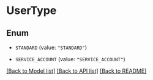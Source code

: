 # UserType

## Enum


* `STANDARD` (value: `"STANDARD"`)

* `SERVICE_ACCOUNT` (value: `"SERVICE_ACCOUNT"`)


[[Back to Model list]](../README.md#documentation-for-models) [[Back to API list]](../README.md#documentation-for-api-endpoints) [[Back to README]](../README.md)


